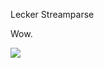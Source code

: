 Lecker Streamparse

Wow.


![](https://rockrivercoalition.org/wp-content/uploads/Carl-Glassford1.jpg)
